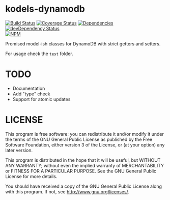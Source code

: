 kodels-dynamodb
===============

[![Build Status](https://travis-ci.org/plasticpanda/kodels-dynamodb.svg?branch=master)](https://travis-ci.org/plasticpanda/kodels-dynamodb) [![Coverage Status](https://img.shields.io/coveralls/plasticpanda/kodels-dynamodb.svg)](https://coveralls.io/r/plasticpanda/kodels-dynamodb?branch=master)
[![Dependencies](https://david-dm.org/plasticpanda/kodels-dynamodb.svg)](https://david-dm.org/plasticpanda/kodels-dynamodb)
[![devDependency Status](https://david-dm.org/plasticpanda/kodels-dynamodb/dev-status.svg)](https://david-dm.org/plasticpanda/kodels-dynamodb#info=devDependencies)  
[![NPM](https://nodei.co/npm/kodels-dynamodb.png)](https://nodei.co/npm/kodels-dynamodb/)


Promised model-ish classes for DynamoDB with strict getters and setters.

For usage check the ```test``` folder.

# TODO

* Documentation
* Add "type" check
* Support for atomic updates

# LICENSE

This program is free software: you can redistribute it and/or modify it under the terms of the GNU General Public License as published by the Free Software Foundation, either version 3 of the License, or (at your option) any later version.

This program is distributed in the hope that it will be useful, but WITHOUT ANY WARRANTY; without even the implied warranty of MERCHANTABILITY or FITNESS FOR A PARTICULAR PURPOSE. See the GNU General Public License for more details.

You should have received a copy of the GNU General Public License along with this program. If not, see http://www.gnu.org/licenses/.
